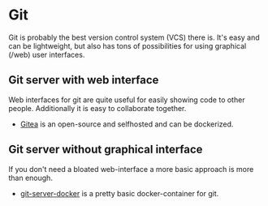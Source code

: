 # Git

Git is probably the best version control system (VCS) there is.
It's easy and can be lightweight, but also has tons of possibilities for using graphical (/web) user interfaces.

## Git server with web interface

Web interfaces for git are quite useful for easily showing code to other people.
Additionally it is easy to collaborate together.

- [Gitea](applications/gitea.md) is an open-source and selfhosted and can be dockerized.

## Git server without graphical interface

If you don't need a bloated web-interface a more basic approach is more than enough.

- [git-server-docker](setups/bare-git.md) is a pretty basic docker-container for git.

